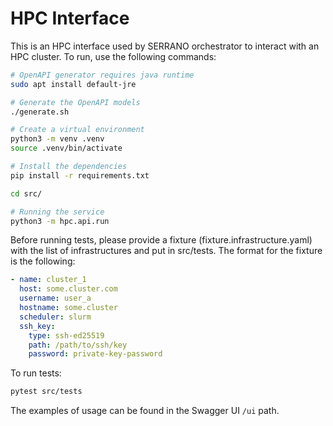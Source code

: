 # HPC Interface

This is an HPC interface used by SERRANO orchestrator to interact with an HPC cluster. To run, use the following commands:

```bash
# OpenAPI generator requires java runtime
sudo apt install default-jre

# Generate the OpenAPI models 
./generate.sh

# Create a virtual environment 
python3 -m venv .venv
source .venv/bin/activate

# Install the dependencies
pip install -r requirements.txt

cd src/

# Running the service
python3 -m hpc.api.run
```

Before running tests, please provide a fixture (fixture.infrastructure.yaml) with the list of infrastructures and put in src/tests. The format for the fixture is the following:
```yaml
- name: cluster_1
  host: some.cluster.com
  username: user_a
  hostname: some.cluster
  scheduler: slurm
  ssh_key:
    type: ssh-ed25519
    path: /path/to/ssh/key
    password: private-key-password
```

To run tests:

```bash
pytest src/tests
```

The examples of usage can be found in the Swagger UI `/ui` path.